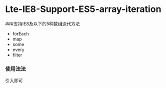 # Lte-IE8-Support-ES5-array-iteration
###支持IE8及以下的5种数组迭代方法
* forEach
* map
* some
* every
* filter
### 使用法法
引入即可
